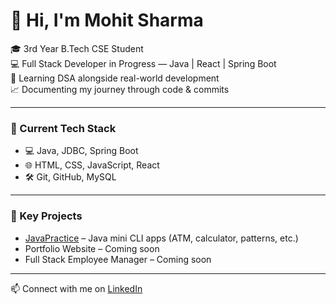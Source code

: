 # 👋 Hi, I'm Mohit Sharma

🎓 3rd Year B.Tech CSE Student  
💻 Full Stack Developer in Progress — Java | React | Spring Boot  
🧠 Learning DSA alongside real-world development  
📈 Documenting my journey through code & commits

---

### 🔧 Current Tech Stack

- 💻 Java, JDBC, Spring Boot
- 🌐 HTML, CSS, JavaScript, React
- 🛠️ Git, GitHub, MySQL

---

### 📌 Key Projects

- [JavaPractice](https://github.com/Mohit-ops01/JavaPractice) – Java mini CLI apps (ATM, calculator, patterns, etc.)
- Portfolio Website – Coming soon
- Full Stack Employee Manager – Coming soon

---

📫 Connect with me on [LinkedIn](https://linkedin.com/in/mohit-sharma-ind)
